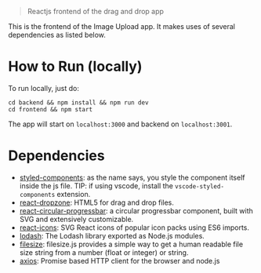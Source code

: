 > Reactjs frontend of the drag and drop app

This is the frontend of the Image Upload app. It makes uses of several dependencies as listed below.

# How to Run (locally)
To run locally, just do: 
```
cd backend && npm install && npm run dev
cd frontend && npm start
```
The app will start on `localhost:3000` and backend on `localhost:3001`.


# Dependencies

- [styled-components](https://github.com/styled-components/styled-components): as the name says, you style the component itself inside the js file. TIP: if using vscode, install the `vscode-styled-components` extension.
- [react-dropzone](https://github.com/react-dropzone/react-dropzone): HTML5 for drag and drop files.  
- [react-circular-progressbar](https://github.com/iqnivek/react-circular-progressbar): a circular progressbar component, built with SVG and extensively customizable.
- [react-icons](https://www.npmjs.com/package/react-icons): SVG React icons of popular icon packs using ES6 imports.
- [lodash](https://www.npmjs.com/package/lodash): The Lodash library exported as Node.js modules.
- [filesize](https://www.npmjs.com/package/filesize): filesize.js provides a simple way to get a human readable file size string from a number (float or integer) or string.
- [axios](https://github.com/axios/axios): Promise based HTTP client for the browser and node.js
